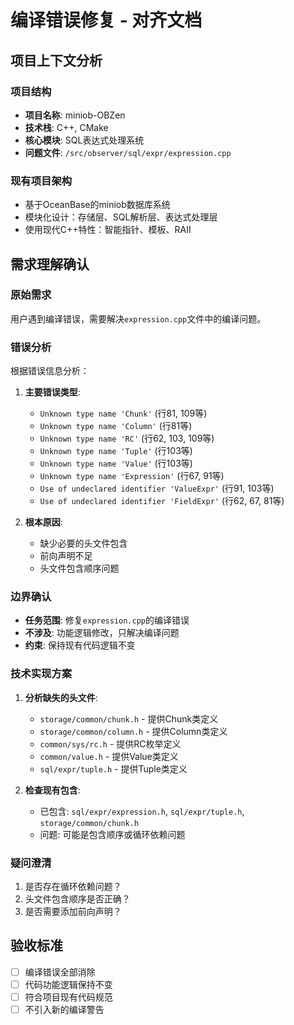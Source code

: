 # 编译错误修复 - 对齐文档

## 项目上下文分析

### 项目结构
- **项目名称**: miniob-OBZen
- **技术栈**: C++, CMake
- **核心模块**: SQL表达式处理系统
- **问题文件**: `/src/observer/sql/expr/expression.cpp`

### 现有项目架构
- 基于OceanBase的miniob数据库系统
- 模块化设计：存储层、SQL解析层、表达式处理层
- 使用现代C++特性：智能指针、模板、RAII

## 需求理解确认

### 原始需求
用户遇到编译错误，需要解决`expression.cpp`文件中的编译问题。

### 错误分析
根据错误信息分析：

1. **主要错误类型**:
   - `Unknown type name 'Chunk'` (行81, 109等)
   - `Unknown type name 'Column'` (行81等)
   - `Unknown type name 'RC'` (行62, 103, 109等)
   - `Unknown type name 'Tuple'` (行103等)
   - `Unknown type name 'Value'` (行103等)
   - `Unknown type name 'Expression'` (行67, 91等)
   - `Use of undeclared identifier 'ValueExpr'` (行91, 103等)
   - `Use of undeclared identifier 'FieldExpr'` (行62, 67, 81等)

2. **根本原因**:
   - 缺少必要的头文件包含
   - 前向声明不足
   - 头文件包含顺序问题

### 边界确认
- **任务范围**: 修复`expression.cpp`的编译错误
- **不涉及**: 功能逻辑修改，只解决编译问题
- **约束**: 保持现有代码逻辑不变

### 技术实现方案
1. **分析缺失的头文件**:
   - `storage/common/chunk.h` - 提供Chunk类定义
   - `storage/common/column.h` - 提供Column类定义  
   - `common/sys/rc.h` - 提供RC枚举定义
   - `common/value.h` - 提供Value类定义
   - `sql/expr/tuple.h` - 提供Tuple类定义

2. **检查现有包含**:
   - 已包含: `sql/expr/expression.h`, `sql/expr/tuple.h`, `storage/common/chunk.h`
   - 问题: 可能是包含顺序或循环依赖问题

### 疑问澄清
1. 是否存在循环依赖问题？
2. 头文件包含顺序是否正确？
3. 是否需要添加前向声明？

## 验收标准
- [ ] 编译错误全部消除
- [ ] 代码功能逻辑保持不变
- [ ] 符合项目现有代码规范
- [ ] 不引入新的编译警告
